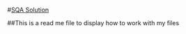 #[SQA Solution](https://www.sqasolution.com)

##This is a read me file to display how to work with my files